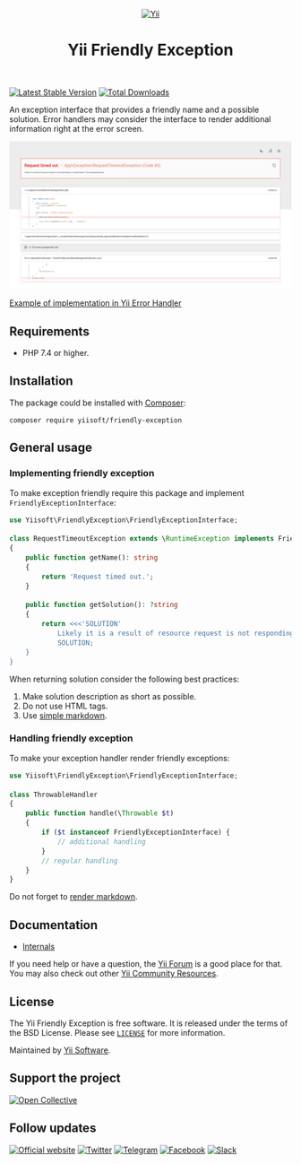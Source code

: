 <p align="center">
    <a href="https://github.com/yiisoft" target="_blank">
        <img src="https://yiisoft.github.io/docs/images/yii_logo.svg" height="100px" alt="Yii">
    </a>
    <h1 align="center">Yii Friendly Exception</h1>
    <br>
</p>

[![Latest Stable Version](https://poser.pugx.org/yiisoft/friendly-exception/v)](https://packagist.org/packages/yiisoft/friendly-exception)
[![Total Downloads](https://poser.pugx.org/yiisoft/friendly-exception/downloads)](https://packagist.org/packages/yiisoft/friendly-exception)

An exception interface that provides a friendly name and a possible solution.
Error handlers may consider the interface to render additional information right at the error screen.

<picture>
 <source media="(prefers-color-scheme: dark)" srcset="docs/images/friendly-exception-dark.png">
 <source media="(prefers-color-scheme: light)" srcset="docs/images/friendly-exception-light.png">
 <img alt="Frendly exception" src="docs/images/friendly-exception-light.png">
</picture>

[Example of implementation in Yii Error Handler](https://github.com/yiisoft/error-handler)

## Requirements

- PHP 7.4 or higher.

## Installation

The package could be installed with [Composer](https://getcomposer.org):

```shell
composer require yiisoft/friendly-exception
```

## General usage

### Implementing friendly exception

To make exception friendly require this package and implement `FriendlyExceptionInterface`:

```php
use Yiisoft\FriendlyException\FriendlyExceptionInterface;

class RequestTimeoutException extends \RuntimeException implements FriendlyExceptionInterface
{
    public function getName(): string
    {
        return 'Request timed out.';
    }
    
    public function getSolution(): ?string
    {
        return <<<'SOLUTION'
            Likely it is a result of resource request is not responding in a timely fashion. Try increasing timeout.
            SOLUTION;
    }
}
```

When returning solution consider the following best practices:

1. Make solution description as short as possible.
2. Do not use HTML tags.
3. Use [simple markdown](https://commonmark.org/help/).

### Handling friendly exception

To make your exception handler render friendly exceptions:

```php
use Yiisoft\FriendlyException\FriendlyExceptionInterface;

class ThrowableHandler
{
    public function handle(\Throwable $t)
    {
        if ($t instanceof FriendlyExceptionInterface) {
            // additional handling
        }
        // regular handling
    }
}
```

Do not forget to [render markdown](https://github.com/commonmark/commonmark-spec/wiki/List-of-CommonMark-Implementations#php).

## Documentation

- [Internals](docs/internals.md)

If you need help or have a question, the [Yii Forum](https://forum.yiiframework.com/c/yii-3-0/63) is a good place for that.
You may also check out other [Yii Community Resources](https://www.yiiframework.com/community).

## License

The Yii Friendly Exception is free software. It is released under the terms of the BSD License.
Please see [`LICENSE`](./LICENSE.md) for more information.

Maintained by [Yii Software](https://www.yiiframework.com/).

## Support the project

[![Open Collective](https://img.shields.io/badge/Open%20Collective-sponsor-7eadf1?logo=open%20collective&logoColor=7eadf1&labelColor=555555)](https://opencollective.com/yiisoft)

## Follow updates

[![Official website](https://img.shields.io/badge/Powered_by-Yii_Framework-green.svg?style=flat)](https://www.yiiframework.com/)
[![Twitter](https://img.shields.io/badge/twitter-follow-1DA1F2?logo=twitter&logoColor=1DA1F2&labelColor=555555?style=flat)](https://twitter.com/yiiframework)
[![Telegram](https://img.shields.io/badge/telegram-join-1DA1F2?style=flat&logo=telegram)](https://t.me/yii3en)
[![Facebook](https://img.shields.io/badge/facebook-join-1DA1F2?style=flat&logo=facebook&logoColor=ffffff)](https://www.facebook.com/groups/yiitalk)
[![Slack](https://img.shields.io/badge/slack-join-1DA1F2?style=flat&logo=slack)](https://yiiframework.com/go/slack)
